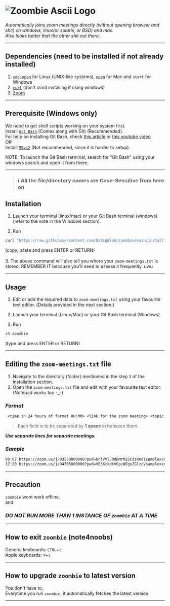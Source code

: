 # ![Zoombie Ascii Logo](https://user-images.githubusercontent.com/73036332/132017908-f3706ef6-e325-49d9-9f80-06df4ebfa523.png)

_Automatically joins zoom meetings directly (without opening browser and shit) on windows, linux(or solaris, or BSD) and mac._  
_Also looks better that the other shit out there._

---

## Dependencies (need to be installed if not already installed)

1. [`xdg-open`](https://linux.die.net/man/1/xdg-open) for Linux (UNIX-like systems), [`open`](https://scriptingosx.com/2017/02/the-macos-open-command/) for Mac and `start` for Windows
2. [`curl`](https://curl.se/) (don't mind installing if using windows)
3. [Zoom](https://zoom.us/)

---

## Prerequisite (Windows only)

We need to get shell scripts working on your system first.  
Install [`Git Bash`](https://git-scm.com/downloads) (Comes along with Git) (Recommended).  
For help on installing Git Bash, check [this article](https://www.makeuseof.com/install-git-git-bash-windows/) or [this youtube video](https://www.youtube.com/watch?v=BMW7LiF_Oc4)  
_OR_  
Install [`MSys2`](https://msys2.org) (Not recommended, since it is harder to setup).  
  
NOTE: To launch the Git Bash terminal, search for "Git Bash" using your windows search and open it from there.

---

> ### **ℹ All the file/directory names are Case-Sensitive from here on**

## Installation

1. Launch your terminal (linux/mac) or your Git Bash terminal (windows) (refer to the note in the Windows section).

2. Run

```sh
curl "https://raw.githubusercontent.com/DaBigBlob/zoombie/main/install" -s | sh
```

(copy, paste and press ENTER or RETURN) \
\
3. The above command will also tell you where your `zoom-meetings.txt` is stored. REMEMBER IT because you'll need to assess it frequently. uwu

---

## Usage

1. Edit or add the required data to `zoom-meetings.txt` using your favourite text editor. (Details provided in the next section.)

2. Launch your terminal (Linux/Mac) or your Git Bash terminal (Windows)

3. Run

```sh
sh zoombie
```

(type and press ENTER or RETURN)

---

## Editing the `zoom-meetings.txt` file
1. Navigate to the directory (folder) mentioned in the step `3` of the installation section.
2. Open the `zoom-meetings.txt` file and edit with your favourite text editor. (Notepad works too -\_-)
### ***Format***  

```txt
 <time in 24 hours of format HH:MM> <link for the zoom meeting> <topic without any numbers or spaces, this parameter is optional>
```

> Each field is to be separated by **1 space** in between them.

_**Use separate lines for separate meetings.**_  

### ***Sample***  

```txt
08:07 https://zoom.us/j/93559000000?pwd=bnlVVlJOdDMrM2JCdzRnd1samplexxxx Joe-Mama's-Birthday
17:20 https://zoom.us/j/94705000000?pwd=VE5KckdtVGpzWEgxZGlzcVsamplexxxx Pride-Party
```

---

## Precaution

`zoombie` wont work offline. \
and 
### ***DO NOT RUN MORE THAN 1 INSTANCE OF `zoombie` AT A TIME***  

---

## How to exit `zoombie` (note4noobs)
Generic keyboards: `CTRL`+`c` \
Apple keyboards: `⌘`+`c`

---

## How to upgrade `zoombie` to latest version
You don't have to. \
Everytime you run `zoombie`, it automatically fetches the latest version.

---
